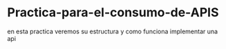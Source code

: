# Practica-para-el-consumo-de-APIS
en esta practica veremos su estructura y como funciona implementar una api
